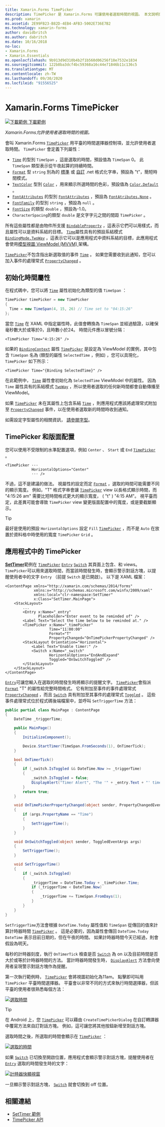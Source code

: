 ```yaml
---
title: Xamarin.Forms TimePicker
description: TimePicker 是 Xamarin.Forms 可讓使用者選取時間的視圖。 本文說明如何在應用程式中使用 TimePicker Xamarin.Forms 。
ms.prod: xamarin
ms.assetid: 2E99FB23-B82D-4EB4-AFB3-5002E736E7B2
ms.technology: xamarin-forms
author: davidbritch
ms.author: dabritch
ms.date: 10/16/2018
no-loc:
- Xamarin.Forms
- Xamarin.Essentials
ms.openlocfilehash: 9b913d9d310b4b2f1b560d06256f18e7532e1834
ms.sourcegitcommit: 122b8ba3dcf4bc59368a16c44e71846b11c136c5
ms.translationtype: MT
ms.contentlocale: zh-TW
ms.lasthandoff: 09/30/2020
ms.locfileid: "91556525"
---
```

# <a name="no-locxamarinforms-timepicker"></a>Xamarin.Forms TimePicker

[![下載範例](~/media/shared/download.png) 下載範例](https://docs.microsoft.com/samples/xamarin/xamarin-forms-samples/userinterface-timepicker)

_Xamarin.Forms允許使用者選取時間的視圖。_

會叫 Xamarin.Forms [`TimePicker`](xref:Xamarin.Forms.TimePicker) 用平臺的時間選擇器控制項，並允許使用者選取時間。 `TimePicker` 會定義下列屬性：

- [`Time`](xref:Xamarin.Forms.TimePicker.Time) 的型別 `TimeSpan` ，這是選取的時間，預設值為 `TimeSpan` 0。 此 `TimeSpan` 類型表示從午夜起算的持續時間。
- [`Format`](xref:Xamarin.Forms.TimePicker.Format) 型 `string` 別為的 [標準](/dotnet/standard/base-types/standard-date-and-time-format-strings/) 或 [自訂](/dotnet/standard/base-types/custom-date-and-time-format-strings/) .net 格式化字串，預設為 "t"，簡短時間模式。
- [`TextColor`](xref:Xamarin.Forms.TimePicker.TextColor) 型別 [`Color`](xref:Xamarin.Forms.Color) ，用來顯示所選時間的色彩，預設值為 [`Color.Default`](xref:Xamarin.Forms.Color.Default) 。
- [`FontAttributes`](xref:Xamarin.Forms.TimePicker.FontAttributes) 的型別 [`FontAttributes`](xref:Xamarin.Forms.FontAttributes) ，預設為 [`FontAtributes.None`](xref:Xamarin.Forms.FontAttributes.None) 。
- [`FontFamily`](xref:Xamarin.Forms.TimePicker.FontFamily) 的型別 `string` ，預設為 `null` 。
- [`FontSize`](xref:Xamarin.Forms.TimePicker.FontSize) 的類型 `double` ，預設為-1.0。
- `CharacterSpacing`的類型 `double` 是文字字元之間的間距 `TimePicker` 。

所有這些屬性都是由物件所支援 [`BindableProperty`](xref:Xamarin.Forms.BindableProperty) ，這表示它們可以用樣式，而且屬性可以是資料系結的目標。 [`Time`](xref:Xamarin.Forms.TimePicker.Time)屬性具有的預設系結模式 [`BindingMode.TwoWay`](xref:Xamarin.Forms.BindingMode.TwoWay) ，這表示它可以是應用程式中資料系結的目標，此應用程式會使用[模型視圖 ViewModel (MVVM) ](~/xamarin-forms/enterprise-application-patterns/mvvm.md)架構。

[`TimePicker`](xref:Xamarin.Forms.TimePicker)不包含指出新選取值的事件 [`Time`](xref:Xamarin.Forms.TimePicker.Time) 。 如果您需要收到此通知，您可以加入事件的處理常式 [`PropertyChanged`](xref:Xamarin.Forms.BindableObject.PropertyChanged) 。

## <a name="initializing-the-time-property"></a>初始化時間屬性

在程式碼中，您可以將 [`Time`](xref:Xamarin.Forms.TimePicker.Time) 屬性初始化為類型的值 `TimeSpan` ：

```csharp
TimePicker timePicker = new TimePicker
{
  Time = new TimeSpan(4, 15, 26) // Time set to "04:15:26"
};
```

當您 [`Time`](xref:Xamarin.Forms.TimePicker.Time) 在 XAML 中指定屬性時，此值會轉換為 `TimeSpan` 並經過驗證，以確保毫秒數大於或等於0，且時數小於24。 時間元件應以冒號分隔：

```xaml
<TimePicker Time="4:15:26" />
```

如果的 [`BindingContext`](xref:Xamarin.Forms.BindableObject.BindingContext) 屬性 [`TimePicker`](xref:Xamarin.Forms.TimePicker) 是設定為 ViewModel 的實例，其中包含 `TimeSpan` 名為 (類型的屬性 `SelectedTime` ，例如) ，您可以具現化， `TimePicker` 如下所示：

```xaml
<TimePicker Time="{Binding SelectedTime}" />
```

在此範例中， [`Time`](xref:Xamarin.Forms.TimePicker.Time) 屬性會初始化為 `SelectedTime` ViewModel 中的屬性。 因為 `Time` 屬性具有的系結模式 [`TwoWay`](xref:Xamarin.Forms.BindingMode.TwoWay) ，所以使用者選取的任何新時間都會自動傳播至 ViewModel。

如果 [`TimePicker`](xref:Xamarin.Forms.TimePicker) 未在其屬性上包含系結 [`Time`](xref:Xamarin.Forms.TimePicker.Time) ，則應用程式應該將處理常式附加至 [`PropertyChanged`](xref:Xamarin.Forms.BindableObject.PropertyChanged) 事件，以在使用者選取新的時間時收到通知。

如需設定字型屬性的相關資訊， [請參閱字型](~/xamarin-forms/user-interface/text/fonts.md)。

## <a name="timepicker-and-layout"></a>TimePicker 和版面配置

您可以使用不受限制的水準配置選項，例如 `Center` 、 `Start` 或 `End` [`TimePicker`](xref:Xamarin.Forms.TimePicker) 。

```xaml
<TimePicker ···
            HorizontalOptions="Center"
            ··· />
```

不過，這不是建議的做法。 視屬性的設定而定 [`Format`](xref:Xamarin.Forms.TimePicker.Format) ，選取的時間可能需要不同的顯示寬度。 例如，"T" 格式字串會讓 [`TimePicker`](xref:Xamarin.Forms.TimePicker) view 以長格式顯示時間，而 "4:15:26 am" 需要比短時間格式更大的顯示寬度， ( "t" ) "4:15 AM"。 視平臺而定，此差異可能會導致 `TimePicker` view 變更版面配置中的寬度，或是要截斷顯示。

> [!TIP]
> 最好是使用的預設 `HorizontalOptions` 設定 `Fill` [`TimePicker`](xref:Xamarin.Forms.TimePicker) ，而不是 `Auto` 在放置於資料格中時使用的寬度 `TimePicker` `Grid` 。

## <a name="timepicker-in-an-application"></a>應用程式中的 TimePicker

[**SetTimer**](/samples/xamarin/xamarin-forms-samples/userinterface-timepicker)範例在 [`TimePicker`](xref:Xamarin.Forms.TimePicker) [`Entry`](xref:Xamarin.Forms.Entry) [`Switch`](xref:Xamarin.Forms.Switch) 其頁面上包含、和 views。 `TimePicker`可以用來選取時間，而當該時間發生時，會顯示警示對話方塊，以提醒使用者中的文字 `Entry` （前提 `Switch` 是已開啟）。 以下是 XAML 檔案：

```xaml
<ContentPage xmlns="http://xamarin.com/schemas/2014/forms"
             xmlns:x="http://schemas.microsoft.com/winfx/2009/xaml"
             xmlns:local="clr-namespace:SetTimer"
             x:Class="SetTimer.MainPage">
    <StackLayout>
        ...
        <Entry x:Name="_entry"
               Placeholder="Enter event to be reminded of" />
        <Label Text="Select the time below to be reminded at." />
        <TimePicker x:Name="_timePicker"
                    Time="11:00:00"
                    Format="T"
                    PropertyChanged="OnTimePickerPropertyChanged" />
        <StackLayout Orientation="Horizontal">
            <Label Text="Enable timer:" />
            <Switch x:Name="_switch"
                    HorizontalOptions="EndAndExpand"
                    Toggled="OnSwitchToggled" />
        </StackLayout>
    </StackLayout>
</ContentPage>
```

[`Entry`](xref:Xamarin.Forms.Entry)可讓您輸入在選取的時間發生時將顯示的提醒文字。 [`TimePicker`](xref:Xamarin.Forms.TimePicker)會指派 [`Format`](xref:Xamarin.Forms.TimePicker.Format) "T" 的屬性給完整時間格式。 它有附加至事件的事件處理常式 [`PropertyChanged`](xref:Xamarin.Forms.BindableObject.PropertyChanged) ，而且 [`Switch`](xref:Xamarin.Forms.Switch) 具有附加至其事件的處理常式 [`Toggled`](xref:Xamarin.Forms.Switch.Toggled) 。 這些事件處理常式位於程式碼後端檔案中，並呼叫 `SetTriggerTime` 方法：

```csharp
public partial class MainPage : ContentPage
{
    DateTime _triggerTime;

    public MainPage()
    {
        InitializeComponent();

        Device.StartTimer(TimeSpan.FromSeconds(1), OnTimerTick);
    }

    bool OnTimerTick()
    {
        if (_switch.IsToggled && DateTime.Now >= _triggerTime)
        {
            _switch.IsToggled = false;
            DisplayAlert("Timer Alert", "The '" + _entry.Text + "' timer has elapsed", "OK");
        }
        return true;
    }

    void OnTimePickerPropertyChanged(object sender, PropertyChangedEventArgs args)
    {
        if (args.PropertyName == "Time")
        {
            SetTriggerTime();
        }
    }

    void OnSwitchToggled(object sender, ToggledEventArgs args)
    {
        SetTriggerTime();
    }

    void SetTriggerTime()
    {
        if (_switch.IsToggled)
        {
            _triggerTime = DateTime.Today + _timePicker.Time;
            if (_triggerTime < DateTime.Now)
            {
                _triggerTime += TimeSpan.FromDays(1);
            }
        }
    }
}
```

`SetTriggerTime`方法會根據 `DateTime.Today` 屬性值和 `TimeSpan` 從傳回的值來計算計時器時間 [`TimePicker`](xref:Xamarin.Forms.TimePicker) 。 這是必要的，因為屬性會傳回 `DateTime.Today` `DateTime` 表示目前日期的，但在午夜的時間。 如果計時器時間今天已經過，則會假設為明天。

每秒的計時器刻度，執行 `OnTimerTick` 檢查是否 [`Switch`](xref:Xamarin.Forms.Switch) 為 on 以及目前時間是否大於或等於計時器時間的方法。 當計時器時間發生時， [`DisplayAlert`](xref:Xamarin.Forms.Page.DisplayAlert*) 方法會向使用者呈現警示對話方塊作為提醒。

第一次執行範例時， [`TimePicker`](xref:Xamarin.Forms.TimePicker) 會將視圖初始化為11am。 點擊即可叫用 `TimePicker` 平臺時間選擇器。 平臺會以非常不同的方式來執行時間選擇器，但該平臺的使用者很熟悉每個方法：

[![選取時間](timepicker-images/timepicker-open.png "選取時間")](timepicker-images/timepicker-open-large.png#lightbox "選取時間")

> [!TIP]
> 在 Android 上，您 [`TimePicker`](xref:Xamarin.Forms.TimePicker) 可以藉由 `CreateTimePickerDialog` 在自訂轉譯器中覆寫方法來自訂對話方塊。 例如，這可讓您將其他按鈕新增至對話方塊。

選取時間之後，所選取的時間會顯示在 [`TimePicker`](xref:Xamarin.Forms.TimePicker) ：

[![選取的時間](timepicker-images/timepicker-selected.png "選取的時間")](timepicker-images/timepicker-selected-large.png#lightbox "選取的時間")

如果 [`Switch`](xref:Xamarin.Forms.Switch) 已切換至開啟位置，應用程式會顯示警示對話方塊，提醒使用者在 [`Entry`](xref:Xamarin.Forms.Entry) 選取的時間發生時的文字：

[![計時器快顯視窗](timepicker-images/timer-test.png "計時器快顯視窗")](timepicker-images/timer-test-large.png#lightbox "計時器快顯視窗")

一旦顯示警示對話方塊， [`Switch`](xref:Xamarin.Forms.Switch) 就會切換到 off 位置。

## <a name="related-links"></a>相關連結

- [SetTimer 範例](/samples/xamarin/xamarin-forms-samples/userinterface-timepicker)
- [TimePicker API](xref:Xamarin.Forms.TimePicker)